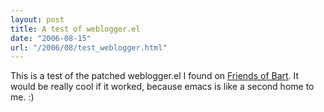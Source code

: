 ```yaml
---
layout: post
title: A test of weblogger.el
date: "2006-08-15"
url: "/2006/08/test_weblogger.html"
---
```


This is a test of the patched weblogger.el I found on [Friends of
Bart][1]. It would be really cool if it worked, because emacs is like
a second home to me. :)

[1]: http://fob.po8.org/node/150

